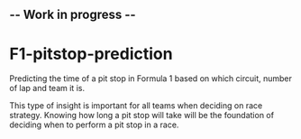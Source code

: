 ## -- Work in progress --
# F1-pitstop-prediction
Predicting the time of a pit stop in Formula 1 based on which circuit, number of lap and team it is.

This type of insight is important for all teams when deciding on race strategy. Knowing how long a pit stop will take will be the foundation of deciding when to perform a pit stop in a race. 